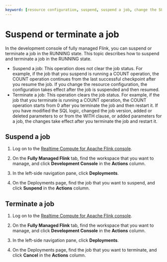 ```yaml
---
keyword: [resource configuration, suspend, suspend a job, change the SQL logic, change a job version, add a parameter to the WITH clause, add a parameter for a job, terminate]
---
```


# Suspend or terminate a job

In the development console of fully managed Flink, you can suspend or terminate a job in the RUNNING state. This topic describes how to suspend and terminate a job in the RUNNING state.

-   Suspend a job: This operation does not clear the job status. For example, if the job that you suspend is running a COUNT operation, the COUNT operation continues from the last successful checkpoint after you resume the job. If you change the resource configuration, the configuration takes effect after the job is suspended and then resumed.
-   Terminate a job: This operation clears the job status. For example, if the job that you terminate is running a COUNT operation, the COUNT operation starts from 0 after you terminate the job and then restart it. If you have modified the SQL logic, changed the job version, added or deleted parameters to or from the WITH clause, or added parameters for a job, the changes take effect after you terminate the job and restart it.

## Suspend a job

1.  Log on to the [Realtime Compute for Apache Flink console](https://realtime-compute.console.aliyun.com/regions/cn-shanghai).

2.  On the **Fully Managed Flink** tab, find the workspace that you want to manage, and click **Development Console** in the **Actions** column.

3.  In the left-side navigation pane, click **Deployments**.

4.  On the Deployments page, find the job that you want to suspend, and click **Suspend** in the **Actions** column.


## Terminate a job

1.  Log on to the [Realtime Compute for Apache Flink console](https://realtime-compute.console.aliyun.com/regions/cn-shanghai).

2.  On the **Fully Managed Flink** tab, find the workspace that you want to manage, and click **Development Console** in the **Actions** column.

3.  In the left-side navigation pane, click **Deployments**.

4.  On the Deployments page, find the job that you want to terminate, and click **Cancel** in the **Actions** column.


